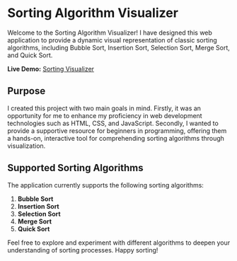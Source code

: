 # Sorting Algorithm Visualizer

Welcome to the Sorting Algorithm Visualizer! I have designed this web application to provide a dynamic visual representation of classic sorting algorithms, including Bubble Sort, Insertion Sort, Selection Sort, Merge Sort, and Quick Sort.

**Live Demo:** [Sorting Visualizer](https://sortingvisualizerbyfeza.netlify.app/) 

## Purpose

I created this project with two main goals in mind. Firstly, it was an opportunity for me to enhance my proficiency in web development technologies such as HTML, CSS, and JavaScript. Secondly, I wanted to provide a supportive resource for beginners in programming, offering them a hands-on, interactive tool for comprehending sorting algorithms through visualization.

## Supported Sorting Algorithms

The application currently supports the following sorting algorithms:

1. **Bubble Sort**
2. **Insertion Sort**
3. **Selection Sort**
4. **Merge Sort**
5. **Quick Sort**

Feel free to explore and experiment with different algorithms to deepen your understanding of sorting processes. Happy sorting!
